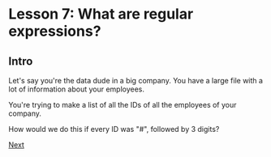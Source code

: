 # Lesson 7: What are regular expressions?

## Intro

Let's say you're the data dude in a big company. You have a large file with a lot of information about your employees.

You're trying to make a list of all the IDs of all the employees of your company.

How would we do this if every ID was "#", followed by 3 digits?

[Next](lesson7_2.html)

